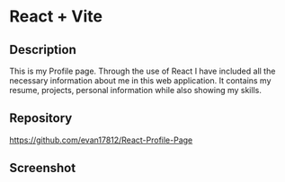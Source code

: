 # React + Vite

## Description

This is my Profile page. Through the use of React I have included all the necessary information about me in this web application. It contains my resume, projects, personal information while also showing my skills. 

## Repository
https://github.com/evan17812/React-Profile-Page

## Screenshot
